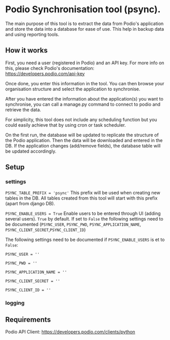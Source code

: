 # Podio Synchronisation tool (psync).
The main purpose of this tool is to extract the data from Podio's application and store the data into a database for ease of use.
This help in backup data and using reporting tools.

## How it works
First, you need a user (registered in Podio) and an API key. For more info on this, please check Podio's documentation: https://developers.podio.com/api-key

Once done, you enter this information in the tool. You can then browse your organisation structure and select the application to synchronise.

After you have entered the information about the application(s) you want to synchronise, you can call a manage.py command to connect to podio and retrieve the data.

For simplicity, this tool does not include any scheduling function but you could easily achieve that by using cron or task scheduler.

On the first run, the database will be updated to replicate the structure of the Podio application. Then the data will be downloaded and entered in the DB.
If the application changes (add/remove fields), the database table will be updated accordingly.

## Setup
### settings
`PSYNC_TABLE_PREFIX = 'psync'`
This prefix will be used when creating new tables in the DB. All tables created from this tool will start with this prefix (apart from django DB).

`PSYNC_ENABLE_USERS = True` Enable users to be entered through UI (adding several users). `True` by default. If set to `False` the following settings need to be documented (`PSYNC_USER`, `PSYNC_PWD`, `PSYNC_APPLICATION_NAME`, `PSYNC_CLIENT_SECRET`,`PSYNC_CLIENT_ID`)

The following settings need to be documented if `PSYNC_ENABLE_USERS` is et to `False`:

`PSYNC_USER = ''`

`PSYNC_PWD = ''`

`PSYNC_APPLICATION_NAME = ''`

`PSYNC_CLIENT_SECRET = ''`

`PSYNC_CLIENT_ID = ''`
### logging


## Requirements
Podio API Client: https://developers.podio.com/clients/python
